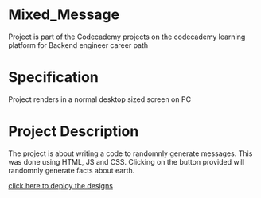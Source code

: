 # Mixed_Message
Project is part of the Codecademy projects on the codecademy learning platform for Backend engineer career path

# Specification 
Project renders in a normal desktop sized screen on PC

# Project Description
The project is about writing a code to randomnly generate messages. This was done using HTML, JS and CSS. 
Clicking on the button provided will randomnly generate facts about earth.

[click here to deploy the designs]()

